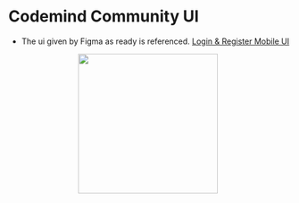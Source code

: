 # Codemind Community UI

 - The ui given by Figma as ready is referenced. [Login & Register Mobile UI](https://www.figma.com/community/file/981854843744172490)

<p align="center">
<img src="https://user-images.githubusercontent.com/48855691/198704715-fbc75f06-308d-465d-9469-c9f3fa81c9c6.png" width="250">&nbsp;
